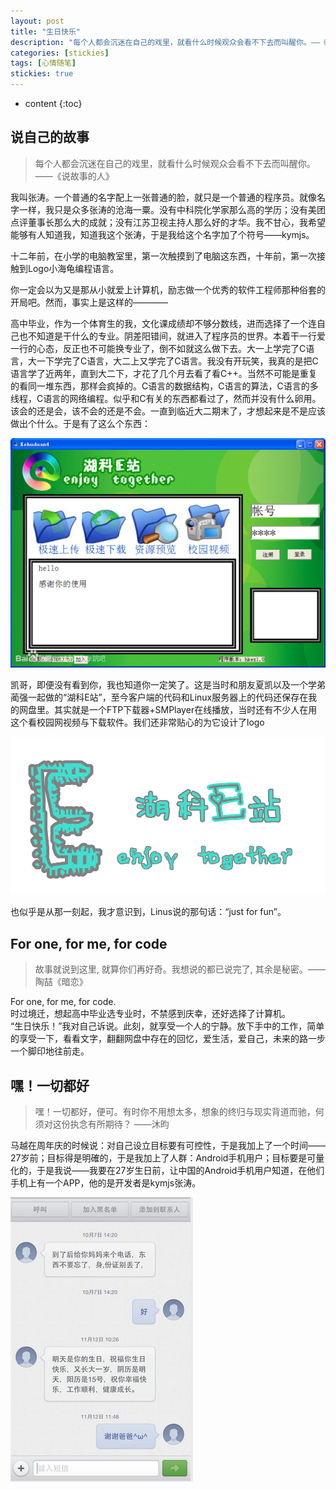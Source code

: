 ```yaml
---
layout: post
title: "生日快乐"
description: "每个人都会沉迷在自己的戏里，就看什么时候观众会看不下去而叫醒你。——《说故事的人》"
categories: [stickies]
tags: [心情随笔]
stickies: true
---
```


* content
{:toc}

## 说自己的故事
>每个人都会沉迷在自己的戏里，就看什么时候观众会看不下去而叫醒你。——《说故事的人》

我叫张涛。一个普通的名字配上一张普通的脸，就只是一个普通的程序员。就像名字一样，我只是众多张涛的沧海一粟。没有中科院化学家那么高的学历；没有美团点评董事长那么大的成就；没有江苏卫视主持人那么好的才华。我不甘心，我希望能够有人知道我，知道我这个张涛，于是我给这个名字加了个符号——kymjs。  
  
  
十二年前，在小学的电脑教室里，第一次触摸到了电脑这东西，十年前，第一次接触到Logo小海龟编程语言。  
  
        
你一定会以为又是那从小就爱上计算机，励志做一个优秀的软件工程师那种俗套的开局吧。然而，事实上是这样的————   
  
  
高中毕业，作为一个体育生的我，文化课成绩却不够分数线，进而选择了一个连自己也不知道是干什么的专业。阴差阳错间，就进入了程序员的世界。本着干一行爱一行的心态，反正也不可能换专业了，倒不如就这么做下去。大一上学完了C语言，大一下学完了C语言，大二上又学完了C语言。我没有开玩笑，我真的是把C语言学了近两年，直到大二下，才花了几个月去看了看C++。当然不可能是重复的看同一堆东西，那样会疯掉的。C语言的数据结构，C语言的算法，C语言的多线程，C语言的网络编程。似乎和C有关的东西都看过了，然而并没有什么卵用。该会的还是会，该不会的还是不会。一直到临近大二期末了，才想起来是不是应该做出个什么。于是有了这么个东西：    

![enjoy_together_1](/images/blog_image/20151114_1.jpg)    
      
凯哥，即便没有看到你，我也知道你一定笑了。这是当时和朋友夏凯以及一个学弟蔺强一起做的“湖科E站”，至今客户端的代码和Linux服务器上的代码还保存在我的网盘里。其实就是一个FTP下载器+SMPlayer在线播放，当时还有不少人在用这个看校园网视频与下载软件。我们还非常贴心的为它设计了logo   
  
![enjoy_together_2](/images/blog_image/20151114_2.jpg)   
    
也似乎是从那一刻起，我才意识到，Linus说的那句话：“just for fun”。

## For one, for me, for code
>故事就说到这里, 就算你们再好奇。我想说的都已说完了, 其余是秘密。——陶喆《暗恋》

For one, for me, for code.  
时过境迁，想起高中毕业选专业时，不禁感到庆幸，还好选择了计算机。  
“生日快乐！”我对自己诉说。此刻，就享受一个人的宁静。放下手中的工作，简单的享受一下，看看文字，翻翻网盘中存在的回忆，爱生活，爱自己，未来的路一步一个脚印地往前走。

## 嘿！一切都好
>嘿！一切都好，便可。有时你不用想太多，想象的终归与现实背道而驰，何须对这份执念有所期待？  ——沐昀    

马越在周年庆的时候说：对自己设立目标要有可控性，于是我加上了一个时间——27岁前；目标得是明確的，于是我加上了人群：Android手机用户；目标要是可量化的，于是我说——我要在27岁生日前，让中国的Android手机用户知道，在他们手机上有一个APP，他的是开发者是kymjs张涛。  
  
![祝你生日快乐：kymjs张涛](/images/blog_image/20151114_3.png)    